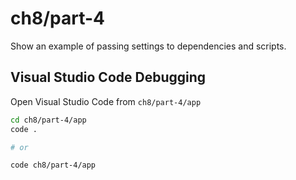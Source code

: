 # ch8/part-4

Show an example of passing settings to dependencies and scripts.

## Visual Studio Code Debugging

Open Visual Studio Code from `ch8/part-4/app`

```bash
cd ch8/part-4/app
code .

# or

code ch8/part-4/app
```
